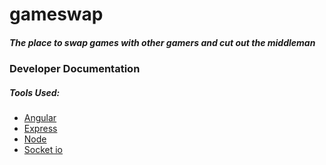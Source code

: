 # gameswap

##### The place to swap games with other gamers and cut out the middleman

### Developer Documentation
##### Tools Used:
* [Angular](https://angularjs.org/)
* [Express](http://expressjs.com/)
* [Node](https://nodejs.org/en/)
* [Socket io](http://socket.io/)